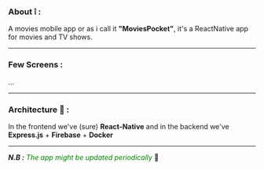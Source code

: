 ### About :grey_exclamation: : 
A movies mobile app or as i call it **"MoviesPocket"**, it's a ReactNative app for movies and TV shows. 

--- 

### Few Screens : 
...

---

### Architecture :evergreen_tree:  : 
In the frontend we've (sure) **React-Native** and in the backend we've **Express.js** + **Firebase** + **Docker**

---

**_N.B :_**<span style='color:green;font-style:italic'> The app might be updated periodically </span> :repeat: